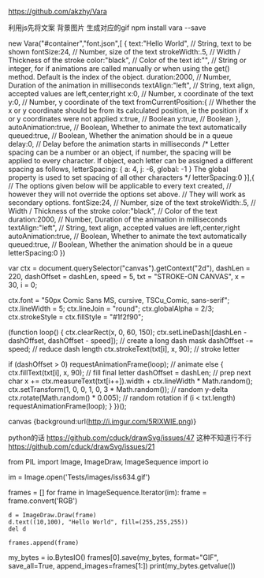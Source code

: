 https://github.com/akzhy/Vara

利用js先将文案 背景图片 生成对应的gif
npm install vara --save




new Vara("#container","font.json",[
{
	text:"Hello World", // String, text to be shown
	fontSize:24, // Number, size of the text
	strokeWidth:.5, // Width / Thickness of the stroke
	color:"black", // Color of the text
	id:"", // String or integer, for if animations are called manually or when using the get() method. Default is the index of the object.
	duration:2000, // Number, Duration of the animation in milliseconds
	textAlign:"left", // String, text align, accepted values are left,center,right
	x:0, // Number, x coordinate of the text
	y:0, // Number, y coordinate of the text
	fromCurrentPosition:{ // Whether the x or y coordinate should be from its calculated position, ie the position if x or y coordinates were not applied
		x:true, // Boolean
		y:true, // Boolean
	},
	autoAnimation:true, // Boolean, Whether to animate the text automatically
	queued:true, // Boolean, Whether the animation should be in a queue
    delay:0,     // Delay before the animation starts in milliseconds
    /* Letter spacing can be a number or an object, if number, the spacing will be applied to every character.
    If object, each letter can be assigned a different spacing as follows,
    letterSpacing: {
        a: 4,
        j: -6,
        global: -1
    }
    The global property is used to set spacing of all other characters
    */
	letterSpacing:0
}],{
	// The options given below will be applicable to every text created,
	// however they will not override the options set above.
	// They will work as secondary options.
	fontSize:24, // Number, size of the text
	strokeWidth:.5, // Width / Thickness of the stroke
	color:"black", // Color of the text
	duration:2000, // Number, Duration of the animation in milliseconds
	textAlign:"left", // String, text align, accepted values are left,center,right
	autoAnimation:true, // Boolean, Whether to animate the text automatically
	queued:true, // Boolean, Whether the animation should be in a queue
	letterSpacing:0
})





var ctx = document.querySelector("canvas").getContext("2d"),
    dashLen = 220, dashOffset = dashLen, speed = 5,
    txt = "STROKE-ON CANVAS", x = 30, i = 0;

ctx.font = "50px Comic Sans MS, cursive, TSCu_Comic, sans-serif"; 
ctx.lineWidth = 5; ctx.lineJoin = "round"; ctx.globalAlpha = 2/3;
ctx.strokeStyle = ctx.fillStyle = "#1f2f90";

(function loop() {
  ctx.clearRect(x, 0, 60, 150);
  ctx.setLineDash([dashLen - dashOffset, dashOffset - speed]); // create a long dash mask
  dashOffset -= speed;                                         // reduce dash length
  ctx.strokeText(txt[i], x, 90);                               // stroke letter

  if (dashOffset > 0) requestAnimationFrame(loop);             // animate
  else {
    ctx.fillText(txt[i], x, 90);                               // fill final letter
    dashOffset = dashLen;                                      // prep next char
    x += ctx.measureText(txt[i++]).width + ctx.lineWidth * Math.random();
    ctx.setTransform(1, 0, 0, 1, 0, 3 * Math.random());        // random y-delta
    ctx.rotate(Math.random() * 0.005);                         // random rotation
    if (i < txt.length) requestAnimationFrame(loop);
  }
})();

canvas {background:url(http://i.imgur.com/5RIXWIE.png)}

<canvas width=630></canvas>




python的话 
https://github.com/cduck/drawSvg/issues/47
这种不知道行不行
https://github.com/cduck/drawSvg/issues/21



from PIL import Image, ImageDraw, ImageSequence
import io

im = Image.open('Tests/images/iss634.gif')

frames = []
for frame in ImageSequence.Iterator(im):
	frame = frame.convert('RGB')
	
	d = ImageDraw.Draw(frame)
	d.text((10,100), "Hello World", fill=(255,255,255))
	del d
	
	frames.append(frame)
my_bytes = io.BytesIO()
frames[0].save(my_bytes, format="GIF", save_all=True, append_images=frames[1:])
print(my_bytes.getvalue())